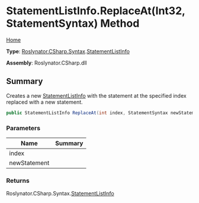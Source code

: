 # StatementListInfo\.ReplaceAt\(Int32, StatementSyntax\) Method

[Home](../../../../../README.md)

**Type**: [Roslynator.CSharp.Syntax](../../README.md)\.[StatementListInfo](../README.md)

**Assembly**: Roslynator\.CSharp\.dll

## Summary

Creates a new [StatementListInfo](../README.md) with the statement at the specified index replaced with a new statement\.

```csharp
public StatementListInfo ReplaceAt(int index, StatementSyntax newStatement)
```

### Parameters

| Name | Summary |
| ---- | ------- |
| index | |
| newStatement | |

### Returns

Roslynator\.CSharp\.Syntax\.[StatementListInfo](../README.md)

